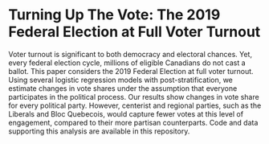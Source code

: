# Turning Up The Vote: The 2019 Federal Election at Full Voter Turnout

Voter turnout is significant to both democracy and electoral chances. Yet, every federal election cycle, millions of eligible Canadians do not cast a ballot. This paper considers the 2019 Federal Election at full voter turnout. Using several logistic regression models with post-stratification, we estimate changes in vote shares under the assumption that everyone participates in the political process. Our results show changes in vote share for every political party. However, centerist and regional parties, such as the Liberals and Bloc Quebecois, would capture fewer votes at this level of engagement, compared to their more partisan counterparts. Code and data supporting this analysis are available in this repository.
